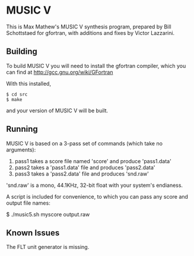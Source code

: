 MUSIC V
=================

This is Max Mathew's MUSIC V synthesis program, prepared by
Bill Schottstaed for gfortran, with additions and fixes by Victor Lazzarini.

Building
------

To build MUSIC V you will need to install the gfortran compiler,
which you can find at http://gcc.gnu.org/wiki/GFortran

With this installed,

```
$ cd src
$ make
```

and your version of MUSIC V will be built. 

Running
--------

MUSIC V is based on a 3-pass set of commands (which take no arguments):

1. pass1  takes a score file named 'score' and produce 'pass1.data'
2. pass2  takes a 'pass1.data' file and produces 'pass2.data'
3. pass3  takes a 'pass2.data' file and produces 'snd.raw'

'snd.raw' is a mono, 44.1KHz, 32-bit float with your system's endianess.

A script is included for convenience, to which you can pass any
score and output file names:

$ ./music5.sh myscore output.raw


Known Issues
------

The FLT unit generator is missing. 

